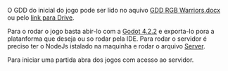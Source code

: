 O GDD do inicial do jogo pode ser lido no aquivo [GDD RGB Warriors.docx](https://github.com/Adon1as/rgb_warriors/blob/main/GDD%20RGB%20Warriors.docx) ou pelo [link para Drive](https://docs.google.com/document/d/1okHAa9a-ZZxE6_oG6Lp0Dz-9fDSC_6hN9u34XSIsIkM/edit?usp=sharing). 

Para o rodar o jogo basta abir-lo com a [Godot 4.2.2](https://godotengine.org/download/archive/4.2.2-stable/) e exporta-lo pora a platanforma que deseja ou so rodar pela IDE. 
Para rodar o servidor é preciso ter o NodeJs istalado na maquinha e rodar o arquivo [Server](https://github.com/Adon1as/rgb_warriors/blob/main/ws_server/server.js).

Para iniciar uma partida abra dos jogos com acesso ao servidor. 
